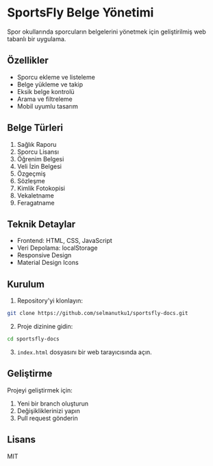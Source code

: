 # SportsFly Belge Yönetimi

Spor okullarında sporcuların belgelerini yönetmek için geliştirilmiş web tabanlı bir uygulama.

## Özellikler

- Sporcu ekleme ve listeleme
- Belge yükleme ve takip
- Eksik belge kontrolü
- Arama ve filtreleme
- Mobil uyumlu tasarım

## Belge Türleri

1. Sağlık Raporu
2. Sporcu Lisansı
3. Öğrenim Belgesi
4. Veli İzin Belgesi
5. Özgeçmiş
6. Sözleşme
7. Kimlik Fotokopisi
8. Vekaletname
9. Feragatname

## Teknik Detaylar

- Frontend: HTML, CSS, JavaScript
- Veri Depolama: localStorage
- Responsive Design
- Material Design Icons

## Kurulum

1. Repository'yi klonlayın:
```bash
git clone https://github.com/selmanutku1/sportsfly-docs.git
```

2. Proje dizinine gidin:
```bash
cd sportsfly-docs
```

3. `index.html` dosyasını bir web tarayıcısında açın.

## Geliştirme

Projeyi geliştirmek için:

1. Yeni bir branch oluşturun
2. Değişikliklerinizi yapın
3. Pull request gönderin

## Lisans

MIT
